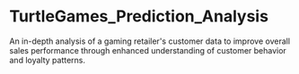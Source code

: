 # TurtleGames_Prediction_Analysis
An in-depth analysis of a gaming retailer's customer data to improve overall sales performance through enhanced understanding of customer behavior and loyalty patterns.
